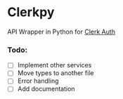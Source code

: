 # Clerkpy

API Wrapper in Python for [Clerk Auth](https://clerk.com/)


### Todo:
- [ ] Implement other services
- [ ] Move types to another file
- [ ] Error handling
- [ ] Add documentation
